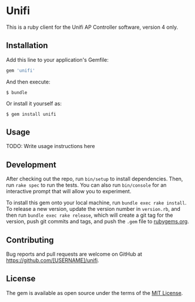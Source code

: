 # Unifi

This is a ruby client for the Unifi AP Controller software, version 4 only.

## Installation

Add this line to your application's Gemfile:

```ruby
gem 'unifi'
```

And then execute:

    $ bundle

Or install it yourself as:

    $ gem install unifi

## Usage

TODO: Write usage instructions here

## Development

After checking out the repo, run `bin/setup` to install dependencies. Then, run `rake spec` to run the tests. You can also run `bin/console` for an interactive prompt that will allow you to experiment.

To install this gem onto your local machine, run `bundle exec rake install`. To release a new version, update the version number in `version.rb`, and then run `bundle exec rake release`, which will create a git tag for the version, push git commits and tags, and push the `.gem` file to [rubygems.org](https://rubygems.org).

## Contributing

Bug reports and pull requests are welcome on GitHub at https://github.com/[USERNAME]/unifi.


## License

The gem is available as open source under the terms of the [MIT License](http://opensource.org/licenses/MIT).

